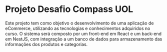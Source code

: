 # Projeto Desafio Compass UOL

Este projeto tem como objetivo o desenvolvimento de uma aplicação de eCommerce, utilizando as tecnologias e conhecimentos adquiridos no curso. O sistema será composto por um front-end em React e um back-end em NestJS, com integração a um banco de dados para armazenamento das informações dos produtos e categorias.



